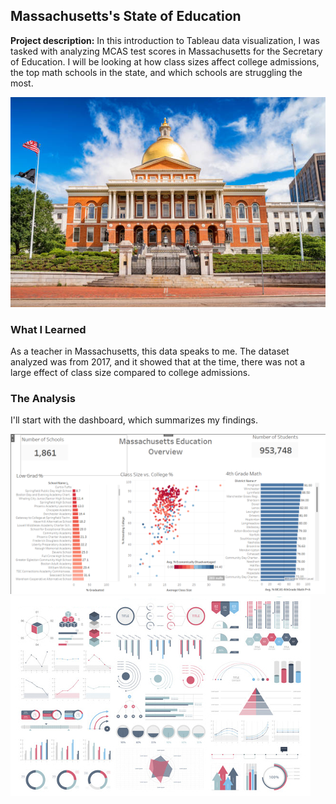 ## Massachusetts's State of Education

**Project description:** In this introduction to Tableau data visualization, I was tasked with analyzing MCAS test scores in Massachusetts for the Secretary of Education. I will be looking at how class sizes affect college admissions, the top math schools in the state, and which schools are struggling the most.


<img src="images/state house.jpg?raw=true"/>

### What I Learned

As a teacher in Massachusetts, this data speaks to me. The dataset analyzed was from 2017, and it showed that at the time, there was not a large effect of class size compared to college admissions.


### The Analysis

I'll start with the dashboard, which summarizes my findings.

<img src="images/education dashboard.png?raw=true"/>

<img src="images/dummy_thumbnail.jpg?raw=true"/>

